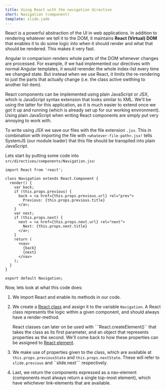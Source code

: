 ```yaml
---
title: Using React with the navigation directive
short: Navigation (component)
template: slide.jade
---
```


React is a powerful abstraction of the UI in web applications. In addition to rendering whatever we tell it to the DOM, it maintains **React (Virtual) DOM** that enables it to do some logic into when it should render and what that should be rendered. This makes it very fast.

Angular in comparison renders whole parts of the DOM whenever changes are processed. For example, if we had implemented our directives with normal Angular templates, it would rerender the whole index-list every time we changed state. But instead when we use React, it limits the re-rendering to just the parts that actually change (i.e. the class active swithing to another list-item).

React components can be implemented using plain JavaScript or JSX, which is JavaScript syntax extension that looks similar to XML. We'll be using the latter for this application, as it is much easier to extend once we got it up and running (which is already set up for our working environment). Using plain JavaScript when writing React components are simply put very annoying to work with.

To write using JSX we save our files with the file extension ```.jsx```. This in combination with importing the file with ```<whatever-file-path>.jsx!``` tells SystemJS (our module loader) that this file should be transpiled into plain JavaScript.

Lets start by putting some code into ```src/directives/components/Navigation.jsx```:

    import React from 'react';

    class Navigation extends React.Component {
      render() {
        var back;
        if (this.props.previous) {
          back = <a href={this.props.previous.url} rel="prev">
            Previous: {this.props.previous.title}
          </a>;
        }
        var next;
        if (this.props.next) {
          next = <a href={this.props.next.url} rel="next">
            Next: {this.props.next.title}
          </a>;
        }
        return (
          <nav>
            {back}
            {next}
          </nav>
        );
      }
    }

    export default Navigation;

Now, lets look at what this code does:

1.  We import React and enable its methods in our code.
2.  We create a [React class](https://facebook.github.io/react/docs/top-level-api.html#react.createclass) and assign it to the variable ```Navigation```. A React class represents the logic within a given component, and should always have a render-method.

    React classes can later on be used with ```React.createElement()`` that takes the class as its first parameter, and an object that represents properties as the second. We'll come back to how these properties can be assigned to [React element](https://facebook.github.io/react/docs/top-level-api.html#react.createelement).
3.  We make use of properties given to the class, which are available at ```this.props.previousState``` and ```this.props.nextState```. These will refer to ```slide.previous``` and ``slide.next``` respectively.
4.  Last, we return the components expressed as a nav-element (components must always return a single top-most element), which have whichever link-elements that are available.